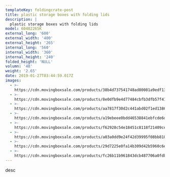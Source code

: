 ```yaml
---
templateKey: foldingcrate-post
title: plastic storage boxes with folding lids
description: |
  plastic storage boxes with folding lids
model: 60402265K
external_long: '600'
external_width: '400'
external_height: '265'
internal_long: '560'
internal_width: '360'
internal_height: '240'
folded_height: 'NULL'
volumn: '48'
weight: '2.65'
date: 2019-01-27T03:44:59.017Z
images:
  - >-
    https://cdn.movingboxsale.com/products/38b4d737541748ad80081a9edf1318ed.jpg
  - >-
    https://cdn.movingboxsale.com/products/8e0dfb9e4d77484cbfb3dfb57f41ce4a.jpg
  - >-
    https://cdn.movingboxsale.com/products/aa7817f30d2c441abd02f1ed1386348b.jpg
  - >-
    https://cdn.movingboxsale.com/products/a19ebeee0bdd46538841ebfcde6d9f93.jpg
  - >-
    https://cdn.movingboxsale.com/products/f62928c54e18451c8118f21409cefa60.jpg
  - >-
    https://cdn.movingboxsale.com/products/a03a0dd9e24f42d39995f08bb8109225.jpg
  - >-
    https://cdn.movingboxsale.com/products/29d7225e0fa14b309d42b5960c6e44ab.jpg
  - >-
    https://cdn.movingboxsale.com/products/fc26b11b961843dcb487706a0fdbc32a.jpg
---
```

desc
